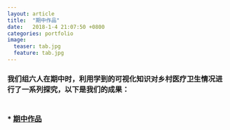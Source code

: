 ```yaml
---
layout: article
title:  "期中作品"
date:   2018-1-4 21:07:50 +0800
categories: portfolio
image:
  teaser: tab.jpg
  feature: tab.jpg
---
```

### 我们组六人在期中时，利用学到的可视化知识对乡村医疗卫生情况进行了一系列探究，以下是我们的成果：

### <br> *   [期中作品](https://zhengtingeing.github.io/infovis/qizhong/example.html)
